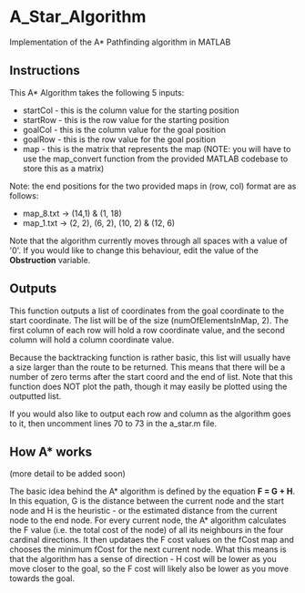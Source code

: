 # A_Star_Algorithm
Implementation of the A* Pathfinding algorithm in MATLAB

## Instructions

This A* Algorithm takes the following 5 inputs:
- startCol - this is the column value for the starting position
- startRow - this is the row value for the starting position
- goalCol - this is the column value for the goal position
- goalRow - this is the row value for the goal position
- map - this is the matrix that represents the map (NOTE: you will have to use the map_convert function from the provided MATLAB codebase to store this as a matrix)

Note: the end positions for the two provided maps in (row, col) format are as follows:
- map_8.txt -> (14,1) & (1, 18)
- map_1.txt -> (2, 2), (6, 2), (10, 2) & (12, 6)

Note that the algorithm currently moves through all spaces with a value of '0'. If you would like to change this behaviour, edit the value of the **Obstruction** variable.

## Outputs

This function outputs a list of coordinates from the goal coordinate to the start coordinate. The list will be of the size (numOfElementsInMap, 2). The first column of each row will hold a row coordinate value, and the second column will hold a column coordinate value.

Because the backtracking function is rather basic, this list will usually have a size larger than the route to be returned. This means that there will be a number of zero terms after the start coord and the end of list. Note that this function does NOT plot the path, though it may easily be plotted using the outputted list.

If you would also like to output each row and column as the algorithm goes to it, then uncomment lines 70 to 73 in the a_star.m file.

## How A* works
(more detail to be added soon)

The basic idea behind the A* algorithm is defined by the equation **F = G + H**. In this equation, G is the distance between the current node and the start node and H is the heuristic - or the estimated distance from the current node to the end node. For every current node, the A* algorithm calculates the F value (i.e. the total cost of the node) of all its neighbours in the four cardinal directions. It then updataes the F cost values on the fCost map and chooses the minimum fCost for the next current node. What this means is that the algorithm has a sense of direction - H cost will be lower as you move closer to the goal, so the F cost will likely also be lower as you move towards the goal.
